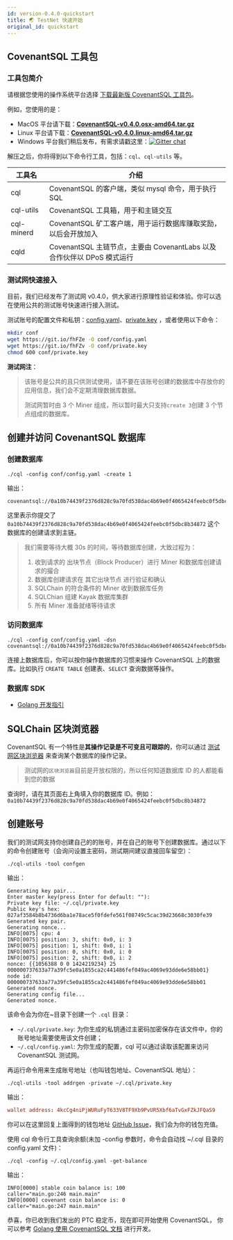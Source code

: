 ```yaml
---
id: version-0.4.0-quickstart
title: 🌏 TestNet 快速开始
original_id: quickstart
---
```


## CovenantSQL 工具包

### 工具包简介

请根据您使用的操作系统平台选择 [下载最新版 CovenantSQL 工具包](https://github.com/CovenantSQL/CovenantSQL/releases)。

例如，您使用的是：

- MacOS 平台请下载：[**CovenantSQL-v0.4.0.osx-amd64.tar.gz**](https://github.com/CovenantSQL/CovenantSQL/releases/download/v0.4.0/CovenantSQL-v0.4.0.osx-amd64.tar.gz)
- Linux 平台请下载：[**CovenantSQL-v0.4.0.linux-amd64.tar.gz**](https://github.com/CovenantSQL/CovenantSQL/releases/download/v0.4.0/CovenantSQL-v0.4.0.linux-amd64.tar.gz)
- Windows 平台我们稍后发布，有需求请戳这里：[![Gitter chat](https://badges.gitter.im/gitterHQ/gitter.png)](https://gitter.im/CovenantSQL/CovenantSQL)

解压之后，你将得到以下命令行工具，包括：`cql`、`cql-utils` 等。

| 工具名     | 介绍                                                                   |
| ---------- | ---------------------------------------------------------------------- |
| cql        | CovenantSQL 的客户端，类似 mysql 命令，用于执行 SQL                    |
| cql-utils  | CovenantSQL 工具箱，用于和主链交互                                     |
| cql-minerd | CovenantSQL 矿工客户端，用于运行数据库赚取奖励，以后会开放加入         |
| cqld       | CovenantSQL 主链节点，主要由 CovenantLabs 以及合作伙伴以 DPoS 模式运行 |

### 测试网快速接入

目前，我们已经发布了测试网 v0.4.0，供大家进行原理性验证和体验。你可以选在使用公共的测试账号快速进行接入测试。

测试账号的配置文件和私钥：[config.yaml](https://raw.githubusercontent.com/CovenantSQL/CovenantSQL/develop/conf/testnet/config.yaml)、[private.key](https://raw.githubusercontent.com/CovenantSQL/CovenantSQL/develop/conf/testnet/private.key) ，或者使用以下命令：

```bash
mkdir conf
wget https://git.io/fhFZe -O conf/config.yaml
wget https://git.io/fhFZv -O conf/private.key
chmod 600 conf/private.key
```

**测试网注**：

> 该账号是公共的且只供测试使用，请不要在该账号创建的数据库中存放你的应用信息，我们会不定期清理数据库数据。
>
> 测试网暂时由 3 个 Miner 组成，所以暂时最大只支持`create 3`创建 3 个节点组成的数据库。

## 创建并访问 CovenantSQL 数据库

### 创建数据库

```shell
./cql -config conf/config.yaml -create 1
```

输出：

```
covenantsql://0a10b74439f2376d828c9a70fd538dac4b69e0f4065424feebc0f5dbc8b34872
```

这里表示你提交了 `0a10b74439f2376d828c9a70fd538dac4b69e0f4065424feebc0f5dbc8b34872` 这个数据库的创建请求到主链。

> 我们需要等待大概 30s 的时间，等待数据库创建，大致过程为：
>
> 1. 收到请求的 出块节点（Block Producer）进行 Miner 和数据库创建请求的撮合
> 2. 数据库创建请求在 其它出块节点 进行验证和确认
> 3. SQLChain 的符合条件的 Miner 收到数据库任务
> 4. SQLChian 组建 Kayak 数据库集群
> 5. 所有 Miner 准备就绪等待请求

### 访问数据库

```shell
./cql -config conf/config.yaml -dsn covenantsql://0a10b74439f2376d828c9a70fd538dac4b69e0f4065424feebc0f5dbc8b34872
```

连接上数据库后，你可以按你操作数据库的习惯来操作 CovenantSQL 上的数据库。比如执行 `CREATE TABLE` 创建表、`SELECT` 查询数据等操作。

### 数据库 SDK

- [Golang 开发指引](./development)

## SQLChain 区块浏览器

CovenantSQL 有一个特性是**其操作记录是不可变且可跟踪的**，你可以通过 [测试网区块浏览器](https://explorer.dbhub.org/) 来查询某个数据库的操作记录。

> 测试网的`区块浏览器`目前是开放权限的，所以任何知道数据库 ID 的人都能看到您的数据

查询时，请在其页面右上角填入你的数据库 ID。例如：`0a10b74439f2376d828c9a70fd538dac4b69e0f4065424feebc0f5dbc8b34872`

## 创建账号

我们的测试网支持你创建自己的的账号，并在自己的账号下创建数据库。通过以下的命令创建账号（会询问设置主密码，测试期间建议直接回车留空）：

```shell
./cql-utils -tool confgen
```

输出：

```
Generating key pair...
Enter master key(press Enter for default: ""):
Private key file: ~/.cql/private.key
Public key's hex: 027af3584b8b4736d6ba1e78ace5f0fdefe561f08749c5cac39d23668c3030fe39
Generated key pair.
Generating nonce...
INFO[0075] cpu: 4
INFO[0075] position: 3, shift: 0x0, i: 3
INFO[0075] position: 1, shift: 0x0, i: 1
INFO[0075] position: 0, shift: 0x0, i: 0
INFO[0075] position: 2, shift: 0x0, i: 2
nonce: {{1056388 0 0 1424219234} 25 000000737633a77a39fc5e0a1855ca2c441486fef049ac4069e93dde6e58bb01}
node id: 000000737633a77a39fc5e0a1855ca2c441486fef049ac4069e93dde6e58bb01
Generated nonce.
Generating config file...
Generated nonce.
```

该命令会为你在~目录下创建一个 `.cql` 目录：

- `~/.cql/private.key`: 为你生成的私钥通过主密码加密保存在该文件中，你的账号地址需要使用该文件创建；
- `~/.cql/config.yaml`: 为你生成的配置，cql 可以通过读取该配置来访问 CovenantSQL 测试网。

再运行命令用来生成账号地址（也叫钱包地址、CovenantSQL 地址）：

```shell
./cql-utils -tool addrgen -private ~/.cql/private.key
```

输出：

```toml
wallet address: 4kcCg4niPjWURuFyT633V8TF9Xb9PvUR5Xbf6aTvGxFZkJFQaS9
```

你可以在这里回复上面得到的钱包地址 [GitHub Issue](https://github.com/CovenantSQL/CovenantSQL/issues/283)，我们会为你的钱包充值。

使用 cql 命令行工具查询余额(未加 -config 参数时，命令会自动找 ~/.cql 目录的 config.yaml 文件)：

```shell
./cql -config ~/.cql/config.yaml -get-balance
```

输出：

```
INFO[0000] stable coin balance is: 100                   caller="main.go:246 main.main"
INFO[0000] covenant coin balance is: 0                   caller="main.go:247 main.main"
```

恭喜，你已收到我们发出的 PTC 稳定币，现在即可开始使用 CovenantSQL， 你可以参考 [Golang 使用 CovenantSQL 文档](./development) 进行开发。
